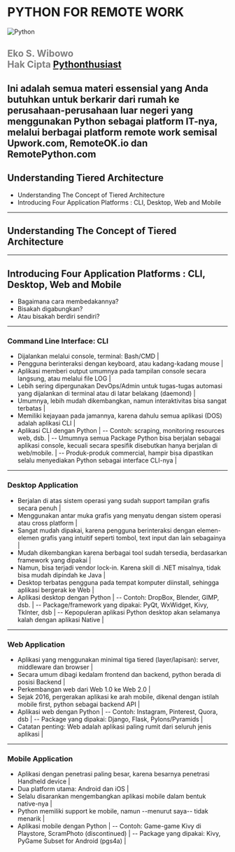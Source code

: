 # PYTHON FOR REMOTE WORK
<img src="https://www.python.org/static/opengraph-icon-200x200.png" alt="Python"/>

<span style="color:gray">Eko S. Wibowo</span>
<br/>
<span style="color:gray">Hak Cipta [Pythonthusiast](http://coderdojo.id)</span>
---
Ini adalah semua materi essensial yang Anda butuhkan untuk berkarir dari rumah ke perusahaan-perusahaan luar negeri yang menggunakan Python sebagai platform IT-nya, melalui berbagai platform remote work semisal Upwork.com, RemoteOK.io dan RemotePython.com
---
## Understanding Tiered Architecture
- Understanding The Concept of Tiered Architecture
- Introducing Four Application Platforms : CLI, Desktop, Web and Mobile

---
## Understanding The Concept of Tiered Architecture
 
---
## Introducing Four Application Platforms : CLI, Desktop, Web and Mobile
- Bagaimana cara membedakannya?
- Bisakah digabungkan?
- Atau bisakah berdiri sendiri?

---
### Command Line Interface: CLI
- Dijalankan melalui console, terminal: Bash/CMD |
- Pengguna berinteraksi dengan keyboard, atau kadang-kadang mouse |
- Aplikasi memberi output umumnya pada tampilan console secara langsung, atau melalui file LOG | 
- Lebih sering dipergunakan DevOps/Admin untuk tugas-tugas automasi yang dijalankan di terminal atau di latar belakang (daemond) |  
- Umumnya, lebih mudah dikembangkan, namun interaktivitas bisa sangat terbatas |
- Memiliki kejayaan pada jamannya, karena dahulu semua aplikasi (DOS) adalah aplikasi CLI |
- Aplikasi CLI dengan Python |
-- Contoh: scraping, monitoring resources web, dsb. |
-- Umumnya semua Package Python bisa berjalan sebagai aplikasi console, kecuali secara spesifik disebutkan hanya berjalan di web/mobile. |
-- Produk-produk commercial, hampir bisa dipastikan selalu menyediakan Python sebagai interface CLI-nya |

---
### Desktop Application
- Berjalan di atas sistem operasi yang sudah support tampilan grafis secara penuh |
- Menggunakan antar muka grafis yang menyatu dengan sistem operasi atau cross platform |
- Sangat mudah dipakai, karena pengguna berinteraksi dengan elemen-elemen grafis yang intuitif seperti tombol, text input dan lain sebagainya |
- Mudah dikembangkan karena berbagai tool sudah tersedia, berdasarkan framework yang dipakai |
- Namun, bisa terjadi vendor lock-in. Karena skill di .NET misalnya, tidak bisa mudah dipindah ke Java |
- Desktop terbatas pengguna pada tempat komputer diinstall, sehingga aplikasi bergerak ke Web |
- Aplikasi desktop dengan Python |
-- Contoh: DropBox, Blender, GIMP, dsb. |
-- Package/framework yang dipakai: PyQt, WxWidget, Kivy, TkInter, dsb |
-- Kepopuleran aplikasi Python desktop akan selamanya kalah dengan aplikasi Native | 

---
### Web Application
- Aplikasi yang menggunakan minimal tiga tiered (layer/lapisan): server, middleware dan browser |
- Secara umum dibagi kedalam frontend dan backend, python berada di posisi Backend |
- Perkembangan web dari Web 1.0 ke Web 2.0 |
- Sejak 2016, pergerakan aplikasi ke arah mobile, dikenal dengan istilah mobile first, python sebagai backend API |
- Aplikasi web dengan Python |
-- Contoh: Instagram, Pinterest, Quora, dsb |
-- Package yang dipakai: Django, Flask, Pylons/Pyramids |
- Catatan penting: Web adalah aplikasi paling rumit dari seluruh jenis aplikasi |
 
---
### Mobile Application
- Aplikasi dengan penetrasi paling besar, karena besarnya penetrasi Handheld device |
- Dua platform utama: Android dan iOS |
- Selalu disarankan mengembangkan aplikasi mobile dalam bentuk native-nya |
- Python memiliki support ke mobile, namun --menurut saya-- tidak menarik |
- Aplikasi mobile dengan Python |
-- Contoh: Game-game Kivy di Playstore, ScramPhoto (discontinued) | 
-- Package yang dipakai: Kivy, PyGame Subset for Android (pgs4a) |
